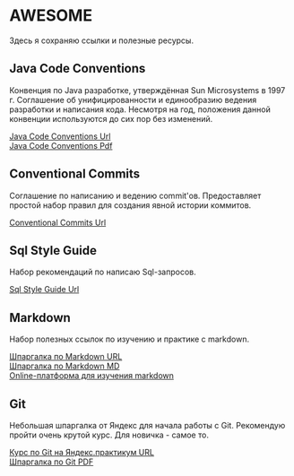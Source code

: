 # AWESOME
Здесь я сохраняю ссылки и полезные ресурсы.  

## Java Code Conventions
Конвенция по Java разработке, утверждённая Sun Microsystems в 1997 г.
Соглашение об унифицированности и единообразию ведения разработки и написания кода.
Несмотря на год, положения данной конвенции используются до сих пор без изменений.

[Java Code Conventions Url][Java Url]<br>
[Java Code Conventions Pdf][Java Pdf]

## Conventional Commits
Соглашение по написанию и ведению commit'ов.
Предоставляет простой набор правил для создания явной истории коммитов.

[Conventional Commits Url](https://www.conventionalcommits.org/en/v1.0.0/ "V1.0.0")

## Sql Style Guide
Набор рекомендаций по написаю Sql-запросов.

[Sql Style Guide Url](https://www.sqlstyle.guide/ "Sql Style Guide")

## Markdown
Набор полезных ссылок по изучению и практике с markdown.

[Шпаргалка по Markdown URL](https://github.com/sandino/Markdown-Cheatsheet "GitHub")<br>
[Шпаргалка по Markdown MD][Markdown] <br>
[Online-платформа для изучения markdown](https://markdown-here.com/livedemo.html "Markdown")

## Git
Небольшая шпаргалка от Яндекс для начала работы с Git. 
Рекомендую пройти очень крутой курс. Для новичка - самое то.

[Курс по Git на Яндекс.практикум URL](https://practicum.yandex.ru/git-basics/ "Яндекс.практикум")<br>
[Шпаргалка по Git PDF][Git]

[Java Url]: https://www.oracle.com/technetwork/java/codeconventions-150003.pdf "Oracle.com"
[Java Pdf]: resources/codeconventions-150003.pdf
[Markdown]: resources/Markdown.md
[Git]: resources/Шпаргалка.pdf